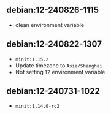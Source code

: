 ## debian:12-240826-1115

- clean environment variable

## debian:12-240822-1307

- `minit:1.15.2`
- Update timezone to `Asia/Shanghai`
- Not setting `TZ` environment variable

## debian:12-240731-1022

- `minit:1.14.0-rc2`
